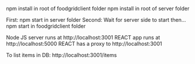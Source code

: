 npm install in root of foodgridclient folder
npm install in root of server folder

First:
npm start in server folder
Second:
Wait for server side to start then... npm start in foodgridclient folder

Node JS server runs at http://localhost:3001
REACT app runs at http://localhost:5000
REACT has a proxy to http://localhost:3001

To list items in DB: http://localhost:3001/items
